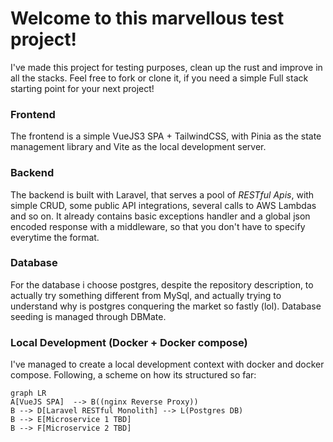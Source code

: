 # Welcome to this marvellous test project!

I've made this project for testing purposes, clean up the rust and improve in all the stacks.
Feel free to fork or clone it, if you need a simple Full stack starting point for your next project!

### Frontend
The frontend is a simple VueJS3 SPA + TailwindCSS, with Pinia as the state management library and Vite as the local development server.

### Backend

The backend is built with Laravel, that serves a pool of _RESTful Apis_, with simple CRUD, some public API integrations, several calls to AWS Lambdas and so on.
It already contains basic exceptions handler and a global json encoded response with a middleware, so that you don't have to specify everytime the format.

### Database
For the database i choose postgres, despite the repository description, to actually try something different from MySql, and actually trying to understand why is postgres conquering the market so fastly (lol). Database seeding is managed through DBMate. 

### Local Development (Docker + Docker compose)
I've managed to create a local development context with docker and docker compose.
Following, a scheme on how its structured so far:

```mermaid
graph LR
A[VueJS SPA]  --> B((nginx Reverse Proxy))
B --> D[Laravel RESTful Monolith] --> L(Postgres DB)
B --> E[Microservice 1 TBD]
B --> F[Microservice 2 TBD]
```
